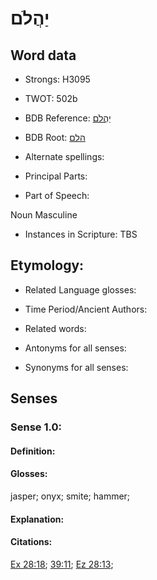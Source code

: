# יַהֲלֹם

<!-- Status: S2="NeedsEdits" -->
<!-- Lexica used for edits:   -->

## Word data

* Strongs: H3095

* TWOT: 502b

* BDB Reference: [יַהֲלֹם](rc://en/bdb/dict/e.bq.ad)

* BDB Root: [הלם](rc://en/bdb/dict/e.bq.aa)

* Alternate spellings:

* Principal Parts:

* Part of Speech:

Noun Masculine 

* Instances in Scripture: TBS

## Etymology:

* Related Language glosses:

* Time Period/Ancient Authors:

* Related words:

* Antonyms for all senses:

* Synonyms for all senses:

## Senses

### Sense 1.0:

#### Definition:

#### Glosses:

jasper; onyx; smite; hammer; 

#### Explanation:

#### Citations:

[Ex 28:18](rc://he/uhb/book/exo/28/18); [39:11](rc://he/uhb/book/exo/39/11); [Ez 28:13](rc://he/uhb/book/ezk/28/13); 

